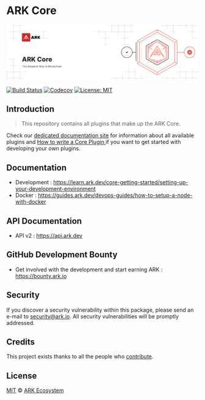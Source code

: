 # ARK Core

<p align="center">
    <img src="https://raw.githubusercontent.com/ARKEcosystem/core/master/banner.png" />
</p>

[![Build Status](https://badgen.now.sh/github/status/ArkEcosystem/core/master)](https://github.com/ArkEcosystem/core/actions)
[![Codecov](https://badgen.now.sh/codecov/c/github/arkecosystem/core)](https://codecov.io/gh/arkecosystem/core)
[![License: MIT](https://badgen.now.sh/badge/license/MIT/green)](https://opensource.org/licenses/MIT)


## Introduction

> This repository contains all plugins that make up the ARK Core.

Check our [dedicated documentation site](https://learn.ark.dev) for information about all available plugins and [How to write a Core Plugin
](https://learn.ark.dev/application-development/how-to-write-core-dapps) if you want to get started with developing your own plugins.

## Documentation

-   Development : https://learn.ark.dev/core-getting-started/setting-up-your-development-environment
-   Docker : https://guides.ark.dev/devops-guides/how-to-setup-a-node-with-docker

## API Documentation

-   API v2 : https://api.ark.dev

## GitHub Development Bounty

-   Get involved with the development and start earning ARK : https://bounty.ark.io

## Security

If you discover a security vulnerability within this package, please send an e-mail to security@ark.io. All security vulnerabilities will be promptly addressed.

## Credits

This project exists thanks to all the people who [contribute](../../contributors).

## License

[MIT](LICENSE) © [ARK Ecosystem](https://ark.io)
